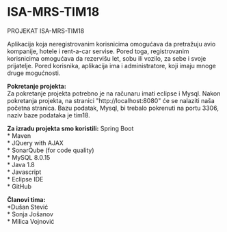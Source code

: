 # ISA-MRS-TIM18
PROJEKAT ISA-MRS-TIM18

Aplikacija koja neregistrovanim korisnicima omogućava da pretražuju avio kompanije, hotele i rent-a-car servise. Pored toga, registrovanim korisnicima omogućava da rezervišu let, sobu ili vozilo, za sebe i svoje prijatelje. Pored korisnika, aplikacija ima i administratore, koji imaju mnoge druge mogućnosti.

**Pokretanje projekta:**     
Za pokretanje projekta potrebno je na računaru imati eclipse i Mysql. Nakon pokretanja projekta, na stranici "http://localhost:8080" će se nalaziti naša početna stranica. Bazu podatak, Mysql, bi trebalo pokrenuti na portu 3306, naziv baze podataka je tim18. 


**Za izradu projekta smo koristili:**
 Spring Boot    
    * Maven    
    * JQuery with AJAX   
    * SonarQube (for code quality)   
    * MySQL 8.0.15   
    * Java 1.8   
    * Javascript   
    * Eclipse IDE   
    * GitHub   


**Članovi tima:**     
    *Dušan Stević   
    * Sonja Jošanov    
    * Milica Vojnović     


